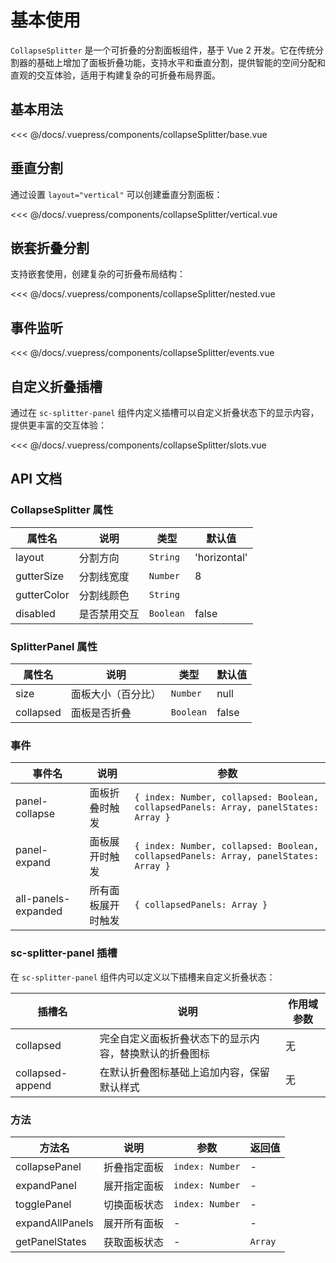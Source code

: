 # 基本使用

`CollapseSplitter` 是一个可折叠的分割面板组件，基于 Vue 2 开发。它在传统分割器的基础上增加了面板折叠功能，支持水平和垂直分割，提供智能的空间分配和直观的交互体验，适用于构建复杂的可折叠布局界面。

## 基本用法

<ClientOnly>
<common-code-format>
  <collapseSplitter-base slot="source"></collapseSplitter-base>
                  
  <<< @/docs/.vuepress/components/collapseSplitter/base.vue
</common-code-format>
</ClientOnly>

## 垂直分割

通过设置 `layout="vertical"` 可以创建垂直分割面板：

<ClientOnly>
<common-code-format>
  <collapseSplitter-vertical slot="source"></collapseSplitter-vertical>
                  
  <<< @/docs/.vuepress/components/collapseSplitter/vertical.vue
</common-code-format>
</ClientOnly>

## 嵌套折叠分割

支持嵌套使用，创建复杂的可折叠布局结构：

<ClientOnly>
<common-code-format>
  <collapseSplitter-nested slot="source"></collapseSplitter-nested>
                  
  <<< @/docs/.vuepress/components/collapseSplitter/nested.vue
</common-code-format>
</ClientOnly>

## 事件监听

<ClientOnly>
<common-code-format>
  <collapseSplitter-events slot="source"></collapseSplitter-events>
                  
  <<< @/docs/.vuepress/components/collapseSplitter/events.vue
</common-code-format>
</ClientOnly>

## 自定义折叠插槽

通过在 `sc-splitter-panel` 组件内定义插槽可以自定义折叠状态下的显示内容，提供更丰富的交互体验：

<ClientOnly>
<common-code-format>
  <collapseSplitter-slots slot="source"></collapseSplitter-slots>
                  
  <<< @/docs/.vuepress/components/collapseSplitter/slots.vue
</common-code-format>
</ClientOnly>

## API 文档

### CollapseSplitter 属性

| 属性名      | 说明         | 类型      | 默认值       |
| ----------- | ------------ | --------- | ------------ |
| layout      | 分割方向     | `String`  | 'horizontal' |
| gutterSize  | 分割线宽度   | `Number`  | 8            |
| gutterColor | 分割线颜色   | `String`  |              |
| disabled    | 是否禁用交互 | `Boolean` | false        |

### SplitterPanel 属性

| 属性名    | 说明               | 类型      | 默认值 |
| --------- | ------------------ | --------- | ------ |
| size      | 面板大小（百分比） | `Number`  | null   |
| collapsed | 面板是否折叠       | `Boolean` | false  |

### 事件

| 事件名              | 说明               | 参数                                                                                |
| ------------------- | ------------------ | ----------------------------------------------------------------------------------- |
| panel-collapse      | 面板折叠时触发     | `{ index: Number, collapsed: Boolean, collapsedPanels: Array, panelStates: Array }` |
| panel-expand        | 面板展开时触发     | `{ index: Number, collapsed: Boolean, collapsedPanels: Array, panelStates: Array }` |
| all-panels-expanded | 所有面板展开时触发 | `{ collapsedPanels: Array }`                                                        |

### sc-splitter-panel 插槽

在 `sc-splitter-panel` 组件内可以定义以下插槽来自定义折叠状态：

| 插槽名           | 说明                                                   | 作用域参数 |
| ---------------- | ------------------------------------------------------ | ---------- |
| collapsed        | 完全自定义面板折叠状态下的显示内容，替换默认的折叠图标 | 无         |
| collapsed-append | 在默认折叠图标基础上追加内容，保留默认样式             | 无         |

### 方法

| 方法名          | 说明         | 参数            | 返回值  |
| --------------- | ------------ | --------------- | ------- |
| collapsePanel   | 折叠指定面板 | `index: Number` | -       |
| expandPanel     | 展开指定面板 | `index: Number` | -       |
| togglePanel     | 切换面板状态 | `index: Number` | -       |
| expandAllPanels | 展开所有面板 | -               | -       |
| getPanelStates  | 获取面板状态 | -               | `Array` |
